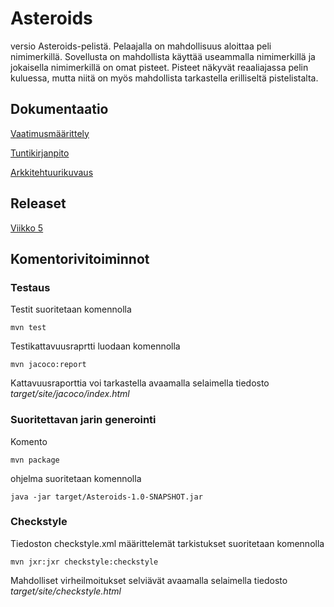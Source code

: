 # Asteroids
versio Asteroids-pelistä. Pelaajalla on mahdollisuus aloittaa peli nimimerkillä. Sovellusta on mahdollista käyttää useammalla nimimerkillä ja jokaisella nimimerkillä on omat pisteet. Pisteet näkyvät reaaliajassa pelin kuluessa, mutta niitä on myös mahdollista tarkastella erilliseltä pistelistalta.


## Dokumentaatio

[Vaatimusmäärittely](https://github.com/AtteMa/Ohte-projekti/blob/master/dokumentaatio/maarittelydokumentti.md)

[Tuntikirjanpito](https://github.com/AtteMa/Ohte-projekti/blob/master/dokumentaatio/tuntikirjanpito.md)

[Arkkitehtuurikuvaus](https://github.com/AtteMa/Ohte-projekti/blob/master/dokumentaatio/arkkitehtuuri.md)

## Releaset

[Viikko 5](https://github.com/AtteMa/Ohte-projekti/releases/tag/Viikko5)

## Komentorivitoiminnot

### Testaus

Testit suoritetaan komennolla

```
mvn test
```

Testikattavuusraprtti luodaan komennolla

```
mvn jacoco:report
```

Kattavuusraporttia voi tarkastella avaamalla selaimella tiedosto _target/site/jacoco/index.html_

### Suoritettavan jarin generointi

Komento

```
mvn package
```

ohjelma suoritetaan komennolla

```
java -jar target/Asteroids-1.0-SNAPSHOT.jar
```

### Checkstyle

Tiedoston checkstyle.xml määrittelemät tarkistukset suoritetaan komennolla

```
mvn jxr:jxr checkstyle:checkstyle
```

Mahdolliset virheilmoitukset selviävät avaamalla selaimella tiedosto _target/site/checkstyle.html_

